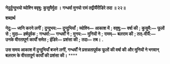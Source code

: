 **नेदुर्दुन्दुभयो व्योश्नि ववृषु: कुसुमैर्मुदा ।** **गन्धर्वा मुनयो रामं तद्वीर्यैरीडिरे तदा ॥ २२॥** 

**शब्दार्थ** 

**नेदु:—** **ध्वनि करने लगीं** **; दुन्दुभय:—** **दुन्दुभियाँ** **; व्योश्नि—** **आकाश में** **; ववृषु:—** **वर्षा की** **; कुसुमै:—** **फूलों से** **; मुदा—** **हर्षपूर्वक** **;** **गन्धर्वा:—** **गन्धर्वों ने** **; मुनय:—** **मुनियों ने** **; रामम्—** **बलराम की** **; तत्-वीर्यै:—** **उनके वीरतापूर्ण कार्यों समेत** **; ईडिरे—** **प्रशंसा की** **;** **तदा—** **तब।** **.** 

**उस समय आकाश में दुन्दुभियाँ बजने लगीं, गन्धर्वों ने प्रसन्नतापूर्वक फूलों की वर्षा की** **और मुनियों ने भगवान् बलराम के वीरतापूर्ण कार्यों की प्रशंसा की।** **** 